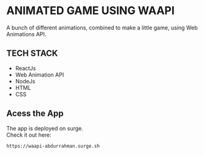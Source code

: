 # ANIMATED GAME USING WAAPI
A bunch of different animations, combined to make a little game, using Web Animations API.

## TECH STACK
- ReactJs
- Web Animation API
- NodeJs
- HTML
- CSS

## Acess the App
The app is deployed on surge.  
Check it out here:
```
https://waapi-abdurrahman.surge.sh
```
